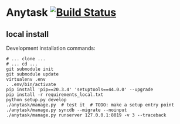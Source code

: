 Anytask [![Build Status](https://github.com/znick/anytask/actions/workflows/anytask.yml/badge.svg)](https://github.com/znick/anytask/actions)
=======


local install
-------------

Development installation commands:

    # ... clone ...
    # ... cd ...
    git submodule init
    git submodule update
    virtualenv .env
    . .env/bin/activate
    pip install 'pip==20.3.4' 'setuptools==44.0.0' --upgrade
    pip install -r requirements_local.txt
    python setup.py develop
    ./anytask/manage.py  # test it  # TODO: make a setup entry point
    ./anytask/manage.py syncdb --migrate --noinput
    ./anytask/manage.py runserver 127.0.0.1:8019 -v 3 --traceback
